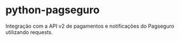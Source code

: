 python-pagseguro
================

Integração com a API v2 de pagamentos e notificações do Pagseguro utilizando requests.
